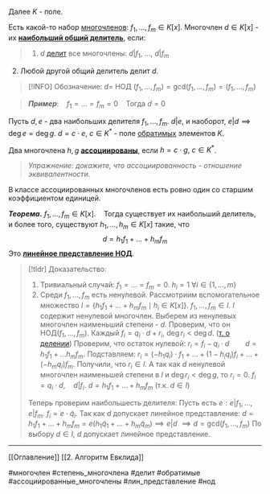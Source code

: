 Далее $K$ - поле.

Есть какой-то набор [многочленов](obsidian://open?vault=algebra%203&file=%D0%9A%D0%BE%D0%BB%D1%8C%D1%86%D0%BE%20%D0%BC%D0%BD%D0%BE%D0%B3%D0%BE%D1%87%D0%BB%D0%B5%D0%BD%D0%BE%D0%B2%2F1.%20%D0%9A%D0%BE%D0%BB%D1%8C%D1%86%D0%BE%20%D0%BC%D0%BD%D0%BE%D0%B3%D0%BE%D1%87%D0%BB%D0%B5%D0%BD%D0%BE%D0%B2): $f_1, \dotsc, f_m \in K[x]$.
Многочлен $d \in K[x]$ - их <ins>**наибольший общий делитель**</ins>, если:
>1. $d$ [делит](obsidian://open?vault=algebra%203&file=%D0%9A%D0%BE%D0%BB%D1%8C%D1%86%D0%BE%20%D0%BC%D0%BD%D0%BE%D0%B3%D0%BE%D1%87%D0%BB%D0%B5%D0%BD%D0%BE%D0%B2%2F4.%20%D0%97%D0%BD%D0%B0%D1%87%D0%B5%D0%BD%D0%B8%D0%B5%20%D0%BC%D0%BD%D0%BE%D0%B3%D0%BE%D1%87%D0%BB%D0%B5%D0%BD%D0%B0%20%D0%B2%20%D1%82%D0%BE%D1%87%D0%BA%D0%B5.%20%D0%A2%D0%B5%D0%BE%D1%80%D0%B5%D0%BC%D0%B0%20%D0%91%D0%B5%D0%B7%D1%83) все многочлены: $d |f_1,\ \dotsc,\ d|f_m$
2. Любой другой общий делитель делит $d$.

>[!INFO] Обозначение:
>$d=$ НОД $(f_1, \dotsc, f_m)=\text{gcd}(f_1,\dotsc,f_m) = (f_1, \dotsc, f_m)$

>***Пример***:
>&nbsp;&nbsp; $f_1= \dotsc= f_m = 0$
>&nbsp;&nbsp; Тогда $d = 0$

Пусть $d, e$ - два наибольших делителя $f_1, \dotsc, f_m$.
$d | e$, и наоборот, $e|d \implies \deg e = \deg  g$.
$d = c \cdot e, \ c \in K^*$ - поле [обратимых](obsidian://open?vault=algebra%203&file=%D0%9A%D0%BE%D0%BB%D1%8C%D1%86%D0%BE%20%D0%BC%D0%BD%D0%BE%D0%B3%D0%BE%D1%87%D0%BB%D0%B5%D0%BD%D0%BE%D0%B2%2F3.%20%D0%A2%D0%B5%D0%BE%D1%80%D0%B5%D0%BC%D0%B0%20%D0%BE%20%D0%B4%D0%B5%D0%BB%D0%B5%D0%BD%D0%B8%D0%B8%20%D1%81%20%D0%BE%D1%81%D1%82%D0%B0%D1%82%D0%BA%D0%BE%D0%BC%20%D0%B2%20%D0%BA%D0%BE%D0%BB%D1%8C%D1%86%D0%B5%20%D0%BC%D0%BD%D0%BE%D0%B3%D0%BE%D1%87%D0%BB%D0%B5%D0%BD%D0%BE%D0%B2) элементов $K$.

Два многочлена $h, g$ <ins>**ассоциированы**</ins>, если $h = c \cdot g, \ c \in K^*$.
> *Упражнение: докажите, что ассоциированность - отношение эквивалентности.*

В классе ассоциированных многочленов есть ровно один со старшим коэффициентом единицей.

***Теорема.*** $f_1, \dotsc, f_m \in K[x]$.
&nbsp;&nbsp; Тогда существует их наибольший делитель, и более того, существуют $h_1, \dotsc, h_m \in K[x]$ такие, что $$d = h_1f_1 + \dotsc + h_mf_m$$Это <ins>**линейное представление НОД**</ins>.
>[!tldr] Доказательство:
>1. Тривиальный случай: $f_1 = \dotsc = f_m = 0$.
>   $h_i = 1 \ \forall i \in \{1,\dotsc,m\}$
>2. Среди $f_1, \dotsc, f_m$ есть ненулевой. Рассмотриим вспомогательное множество $I = \{h_1f_1 + \dotsc + h_mf_m \mid h_i \in K[x]\}$.
>	$f_1,\dotsc,f_m \in I$.
>	$I$ содержит ненулевой многочлен. Выберем из ненулевых многочлен наименьший степени - $d$. Проверим, что он НОД$(f_1,\dotsc,f_m)$.
>	Каждый $f_i = q_i \cdot d + r_i, \ \deg r_i < \deg d$. ([т. о делении](obsidian://open?vault=algebra%203&file=%D0%9A%D0%BE%D0%BB%D1%8C%D1%86%D0%BE%20%D0%BC%D0%BD%D0%BE%D0%B3%D0%BE%D1%87%D0%BB%D0%B5%D0%BD%D0%BE%D0%B2%2F3.%20%D0%A2%D0%B5%D0%BE%D1%80%D0%B5%D0%BC%D0%B0%20%D0%BE%20%D0%B4%D0%B5%D0%BB%D0%B5%D0%BD%D0%B8%D0%B8%20%D1%81%20%D0%BE%D1%81%D1%82%D0%B0%D1%82%D0%BA%D0%BE%D0%BC%20%D0%B2%20%D0%BA%D0%BE%D0%BB%D1%8C%D1%86%D0%B5%20%D0%BC%D0%BD%D0%BE%D0%B3%D0%BE%D1%87%D0%BB%D0%B5%D0%BD%D0%BE%D0%B2))
>	Проверим, что остаток нулевой:
>	$r_i = f_i - q_i \cdot d \qquad d = h_1f_1 + \dotsc h_mf_m$. Подставляем:
>	$r_i = (-h_1q_i)\cdot f_1 + \dotsc + (1-h_iq_i)f_i + \dotsc + (-h_mq_i)f_m$.
>	Получили, что $r_i \in I$. А так как $d$ ненулевой многочлен наименьшей степени в $I$ и $\deg r_i < \deg g$, то $r_i = 0$.
>	$f_i = q_i \cdot d, \quad d|f_i$.
>	$d = h_1f_1 + \dotsc + h_mf_m$ (т.к. $d \in I$)
>	
>	Теперь проверим наибольшесть делителя:
>	Пусть есть $e: e | f_1, \dotsc, e|f_m$.
>	$f_i = e \cdot \tilde q_i$.
>	Так как $d$ допускает линейное представление:
>	$d= h_1f_1 + \dotsc + h_mf_m =  e(h_1\tilde q_1 + \dotsc + h_m\tilde q_m) \implies e | d$
>	$\implies d = \text{gcd}(f_1,\dotsc, f_m)$
>	По выбору $d \in I$, $d$ допускает линейное представление. 

---
[[Оглавление]]
[[2. Алгоритм Евклида]]

#многочлен 
#степень_многочлена 
#делит 
#обратимые 
#ассоциированные_многочлены
#лин_представление
#нод 
